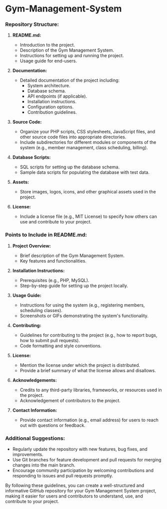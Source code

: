 # Gym-Management-System
### Repository Structure:

1. **README.md:**
   - Introduction to the project.
   - Description of the Gym Management System.
   - Instructions for setting up and running the project.
   - Usage guide for end-users.

2. **Documentation:**
   - Detailed documentation of the project including:
     - System architecture.
     - Database schema.
     - API endpoints (if applicable).
     - Installation instructions.
     - Configuration options.
     - Contribution guidelines.

3. **Source Code:**
   - Organize your PHP scripts, CSS stylesheets, JavaScript files, and other source code files into appropriate directories.
   - Include subdirectories for different modules or components of the system (e.g., member management, class scheduling, billing).

4. **Database Scripts:**
   - SQL scripts for setting up the database schema.
   - Sample data scripts for populating the database with test data.

5. **Assets:**
   - Store images, logos, icons, and other graphical assets used in the project.

6. **License:**
   - Include a license file (e.g., MIT License) to specify how others can use and contribute to your project.

### Points to Include in README.md:

1. **Project Overview:**
   - Brief description of the Gym Management System.
   - Key features and functionalities.

2. **Installation Instructions:**
   - Prerequisites (e.g., PHP, MySQL).
   - Step-by-step guide for setting up the project locally.

3. **Usage Guide:**
   - Instructions for using the system (e.g., registering members, scheduling classes).
   - Screenshots or GIFs demonstrating the system's functionality.

4. **Contributing:**
   - Guidelines for contributing to the project (e.g., how to report bugs, how to submit pull requests).
   - Code formatting and style conventions.

5. **License:**
   - Mention the license under which the project is distributed.
   - Provide a brief summary of what the license allows and disallows.

6. **Acknowledgements:**
   - Credits to any third-party libraries, frameworks, or resources used in the project.
   - Acknowledgement of contributors to the project.

7. **Contact Information:**
   - Provide contact information (e.g., email address) for users to reach out with questions or feedback.

### Additional Suggestions:

- Regularly update the repository with new features, bug fixes, and improvements.
- Use Git branches for feature development and pull requests for merging changes into the main branch.
- Encourage community participation by welcoming contributions and responding to issues and pull requests promptly.

By following these guidelines, you can create a well-structured and informative GitHub repository for your Gym Management System project, making it easier for users and contributors to understand, use, and contribute to your project.

